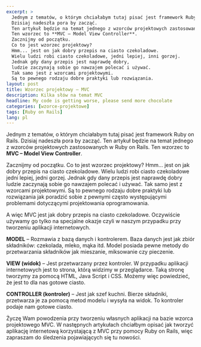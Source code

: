 ```yaml
---
excerpt: >
  Jednym z tematów, o którym chciałabym tutaj pisać jest framework Ruby on Rails.
  Dzisiaj nadeszła pora by zacząć.
  Ten artykuł będzie na temat jednego z wzorców projektowych zastosowanych w Ruby on Rails.
  Ten wzorzec to **MVC – Model View Controller**.
  Zacznijmy od początku.
  Co to jest wzorzec projektowy?
  Hmm... jest on jak dobry przepis na ciasto czekoladowe.
  Wielu ludzi robi ciasto czekoladowe, jedni lepiej, inni gorzej.
  Jednak gdy dany przepis jest naprawdę dobry,
  ludzie zaczynają sobie go nawzajem polecać i używać.
  Tak samo jest z wzorcami projektowymi.
  Są to pewnego rodzaju dobre praktyki lub rozwiązania.
layout: post
title: Wzorzec projektowy – MVC
description: Kilka słów na temat MVC
headline: My code is getting worse, please send more chocolate
categories: [wzorce-projektowe]
tags: [Ruby on Rails]
lang: pl
---
```


Jednym z tematów, o którym chciałabym tutaj pisać jest framework Ruby on Rails. Dzisiaj nadeszła pora by zacząć. Ten artykuł będzie na temat jednego z wzorców projektowych zastosowanych w Ruby on Rails. Ten wzorzec to **MVC – Model View Controller**.

Zacznijmy od początku. Co to jest wzorzec projektowy? Hmm… jest on jak dobry przepis na ciasto czekoladowe. Wielu ludzi robi ciasto czekoladowe jedni lepiej, jedni gorzej. Jednak gdy dany przepis jest naprawdę dobry ludzie zaczynają sobie go nawzajem polecać i używać. Tak samo jest z wzorcami projektowymi. Są to pewnego rodzaju dobre praktyki lub rozwiązania jak poradzić sobie z pewnymi często występującymi problemami dotyczącymi projektowania oprogramowania.

A więc MVC jest jak dobry przepis na ciasto czekoladowe. Oczywiście używamy go tylko na specjalne okazje czyli w naszym przypadku przy tworzeniu aplikacji internetowych.

**MODEL** – Rozmawia z bazą danych i kontrolerem. Baza danych jest jak zbiór składników: czekolada, mleko, mąka itd. Model posiada pewne metody do przetwarzania składników jak mieszanie, miksowanie czy pieczenie.

**VIEW (widok)** – Jest przetwarzany przez kontroler. W przypadku aplikacji internetowych jest to strona, którą widzimy w przeglądarce. Taką stronę tworzymy za pomocą HTML, Java Script i CSS. Możemy więc powiedzieć, że jest to dla nas gotowe ciasto.

**CONTROLLER (kontroler)** – Jest jak szef kuchni. Bierze składniki, przetwarza je za pomocą metod modelu i wysyła na widok. To kontroler podaje nam gotowe ciasto.

Życzę Wam powodzenia przy tworzeniu własnych aplikacji na bazie wzorca projektowego MVC. W następnych artykułach chciałbym opisać jak tworzyć aplikację internetową korzystającą z MVC przy pomocy Ruby on Rails, więc zapraszam do śledzenia pojawiających się tu nowości.
